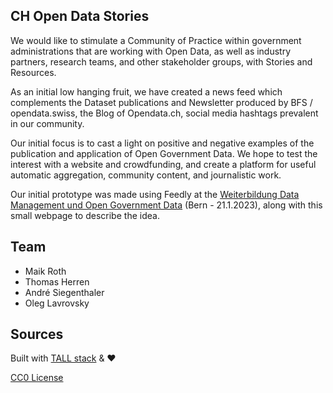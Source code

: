 CH Open Data Stories
---

We would like to stimulate a Community of Practice within government administrations that are working with Open Data, as well as industry partners, research teams, and other stakeholder groups, with Stories and Resources. 

As an initial low hanging fruit, we have created a news feed which complements the Dataset publications and Newsletter produced by BFS / opendata.swiss, the Blog of Opendata.ch, social media hashtags prevalent in our community. 

Our initial focus is to cast a light on positive and negative examples of the publication and application of Open Government Data. We hope to test the interest with a website and crowdfunding, and create a platform for useful automatic aggregation, community content, and journalistic work.

Our initial prototype was made using Feedly at the <a href="https://www.bfh.ch/de/aktuell/fachveranstaltungen/weiterbildung-data-management-und-open-government-data/" target="_blank">Weiterbildung Data Management und Open Government Data</a> (Bern - 21.1.2023), along with this small webpage to describe the idea.

## Team

- Maik Roth
- Thomas Herren 
- André Siegenthaler 
- Oleg Lavrovsky

## Sources

Built with [TALL stack](https://tallstack.dev/) & ❤

[CC0 License](LICENSE)